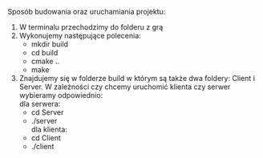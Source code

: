 Sposób budowania oraz uruchamiania projektu:
1. W terminalu przechodzimy do folderu z grą
2. Wykonujemy następujące polecenia:  <br />
    + mkdir build <br />
    + cd build  <br />
    + cmake ..  <br />
    + make  <br />
3. Znajdujemy się w folderze build w którym są także dwa foldery: Client i Server. W zależności czy chcemy uruchomić klienta czy serwer wybieramy odpowiednio: <br />
dla serwera:  <br />
    + cd Server  <br />
    + ./server  <br />
dla klienta:  <br />
    + cd Client  <br />
    + ./client  <br />

